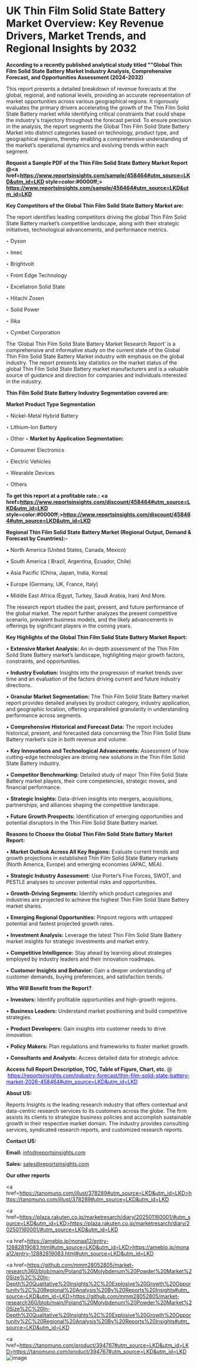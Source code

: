 # UK Thin Film Solid State Battery Market Overview: Key Revenue Drivers, Market Trends, and Regional Insights by 2032

<strong>According to a recently published analytical study titled ""Global Thin Film Solid State Battery Market Industry Analysis, Comprehensive Forecast, and Opportunities Assessment (2024–2032)</strong>

This report presents a detailed breakdown of revenue forecasts at the global, regional, and national levels, providing an accurate representation of market opportunities across various geographical regions. It rigorously evaluates the primary drivers accelerating the growth of the Thin Film Solid State Battery market while identifying critical constraints that could shape the industry's trajectory throughout the forecast period. To ensure precision in the analysis, the report segments the Global Thin Film Solid State Battery Market into distinct categories based on technology, product type, and geographical regions, thereby enabling a comprehensive understanding of the market’s operational dynamics and evolving trends within each segment.

<strong>Request a Sample PDF of the Thin Film Solid State Battery Market Report </strong><strong>@<a href=https://www.reportsinsights.com/sample/458464#utm_source=LKD&utm_id=LKD style=color:#0000ff;> https://www.reportsinsights.com/sample/458464#utm_source=LKD&utm_id=LKD</a></strong></font>

<strong>Key Competitors of the Global Thin Film Solid State Battery Market are:</strong>

The report identifies leading competitors driving the global Thin Film Solid State Battery market’s competitive landscape, along with their strategic initiatives, technological advancements, and performance metrics.

‣ Dyson

‣ Imec

‣ Brightvolt

‣ Front Edge Technology

‣ Excellatron Solid State

‣ Hitachi Zosen

‣ Solid Power

‣ Ilika

‣ Cymbet Corporation

The ‘Global Thin Film Solid State Battery Market Research Report’ is a comprehensive and informative study on the current state of the Global Thin Film Solid State Battery Market industry with emphasis on the global industry. The report presents key statistics on the market status of the global Thin Film Solid State Battery market manufacturers and is a valuable source of guidance and direction for companies and individuals interested in the industry.

<strong>Thin Film Solid State Battery Industry Segmentation covered are:</strong>

<strong>Market Product Type Segmentation</strong>

‣ Nickel-Metal Hybrid Battery

‣ Lithium-Ion Battery

‣ Other
‣ 
<strong>Market by Application Segmentation:</strong>

‣ Consumer Electronics

‣ Electric Vehicles

‣ Wearable Devices

‣ Others

<strong>To get this report at a profitable rate.: <a href=https://www.reportsinsights.com/discount/458464#utm_source=LKD&utm_id=LKD style=color:#0000ff;>https://www.reportsinsights.com/discount/458464#utm_source=LKD&utm_id=LKD</a></strong></font>

<strong>Regional Thin Film Solid State Battery Market (Regional Output, Demand &amp; Forecast by Countries):-</strong>

• North America (United States, Canada, Mexico)

• South America ( Brazil, Argentina, Ecuador, Chile)

• Asia Pacific (China, Japan, India, Korea)

• Europe (Germany, UK, France, Italy)

• Middle East Africa (Egypt, Turkey, Saudi Arabia, Iran) And More.

The research report studies the past, present, and future performance of the global market. The report further analyzes the present competitive scenario, prevalent business models, and the likely advancements in offerings by significant players in the coming years.

<strong>Key Highlights of the Global Thin Film Solid State Battery Market Report:</strong>

• <strong>Extensive Market Analysis:</strong> An in-depth assessment of the Thin Film Solid State Battery market’s landscape, highlighting major growth factors, constraints, and opportunities.

• <strong>Industry Evolution:</strong> Insights into the progression of market trends over time and an evaluation of the factors driving current and future industry directions.

• <strong>Granular Market Segmentation:</strong> The Thin Film Solid State Battery market report provides detailed analyses by product category, industry application, and geographic location, offering unparalleled granularity in understanding performance across segments.

• <strong>Comprehensive Historical and Forecast Data:</strong> The report includes historical, present, and forecasted data concerning the Thin Film Solid State Battery market’s size in both revenue and volume.

• <strong>Key Innovations and Technological Advancements:</strong> Assessment of how cutting-edge technologies are driving new solutions in the Thin Film Solid State Battery industry.

• <strong>Competitor Benchmarking:</strong> Detailed study of major Thin Film Solid State Battery market players, their core competencies, strategic moves, and financial performance.

• <strong>Strategic Insights:</strong> Data-driven insights into mergers, acquisitions, partnerships, and alliances shaping the competitive landscape.

• <strong>Future Growth Prospects:</strong> Identification of emerging opportunities and potential disruptors in the Thin Film Solid State Battery market.

<strong>Reasons to Choose the Global Thin Film Solid State Battery Market Report:</strong>

• <strong>Market Outlook Across All Key Regions:</strong> Evaluate current trends and growth projections in established Thin Film Solid State Battery markets (North America, Europe) and emerging economies (APAC, MEA).

• <strong>Strategic Industry Assessment:</strong> Use Porter’s Five Forces, SWOT, and PESTLE analyses to uncover potential risks and opportunities.

• <strong>Growth-Driving Segments:</strong> Identify which product categories and industries are projected to achieve the highest Thin Film Solid State Battery market shares.

• <strong>Emerging Regional Opportunities:</strong> Pinpoint regions with untapped potential and fastest projected growth rates.

• <strong>Investment Analysis:</strong> Leverage the latest Thin Film Solid State Battery market insights for strategic investments and market entry.

• <strong>Competitive Intelligence:</strong> Stay ahead by learning about strategies employed by industry leaders and their innovation roadmaps.

• <strong>Customer Insights and Behavior:</strong> Gain a deeper understanding of customer demands, buying preferences, and satisfaction trends.

<strong>Who Will Benefit from the Report?</strong>

• <strong>Investors:</strong> Identify profitable opportunities and high-growth regions.

• <strong>Business Leaders:</strong> Understand market positioning and build competitive strategies.

• <strong>Product Developers:</strong> Gain insights into customer needs to drive innovation.

• <strong>Policy Makers:</strong> Plan regulations and frameworks to foster market growth.

• <strong>Consultants and Analysts:</strong> Access detailed data for strategic advice.
</ul>
<strong>Access full Report Description, TOC, Table of Figure, Chart, etc. </strong>@  <a href=https://reportsinsights.com/industry-forecast/thin-film-solid-state-battery-market-2026-458464#utm_source=LKD&utm_id=LKD style=color:#0000ff;>https://reportsinsights.com/industry-forecast/thin-film-solid-state-battery-market-2026-458464#utm_source=LKD&utm_id=LKD</a></font>

<strong><strong>About US</strong>:</strong>

Reports Insights is the leading research industry that offers contextual and data-centric research services to its customers across the globe. The firm assists its clients to strategize business policies and accomplish sustainable growth in their respective market domain. The industry provides consulting services, syndicated research reports, and customized research reports.

<strong>Contact US:</strong>

<p class=""""><b>Email:</b> <a href=mailto:info@reportsinsights.com>info@reportsinsights.com</a></p>
<p class=""""><b>Sales:</b> <a href=mailto:sales@reportsinsights.com>sales@reportsinsights.com</a></p>

<strong>Our other reports</strong>

<a href=https://tanomuno.com/illust/378289#utm_source=LKD&utm_id=LKD>https://tanomuno.com/illust/378289#utm_source=LKD&utm_id=LKD</a>

<a href=https://plaza.rakuten.co.jp/marketresarch/diary/202501160001/#utm_source=LKD&utm_id=LKD>https://plaza.rakuten.co.jp/marketresarch/diary/202501160001/#utm_source=LKD&utm_id=LKD</a>

<a href=https://ameblo.jp/monaa12/entry-12882819083.html#utm_source=LKD&utm_id=LKD>https://ameblo.jp/monaa12/entry-12882819083.html#utm_source=LKD&utm_id=LKD</a>

<a href=https://github.com/mmm28052805/market-research360/blob/main/Poland%20Molybdenum%20Powder%20Market%20Size%2C%20In-Depth%20Qualitative%20Insights%2C%20Explosive%20Growth%20Opportunity%2C%20Regional%20Analysis%20By%20Reports%20Insights#utm_source=LKD&utm_id=LKD>https://github.com/mmm28052805/market-research360/blob/main/Poland%20Molybdenum%20Powder%20Market%20Size%2C%20In-Depth%20Qualitative%20Insights%2C%20Explosive%20Growth%20Opportunity%2C%20Regional%20Analysis%20By%20Reports%20Insights#utm_source=LKD&utm_id=LKD</a>

<a href=https://tanomuno.com/product/394767#utm_source=LKD&utm_id=LKD>https://tanomuno.com/product/394767#utm_source=LKD&utm_id=LKD</a>
![image](https://github.com/user-attachments/assets/f5b4c52d-a2eb-46f3-9d66-15b62013ea43)
